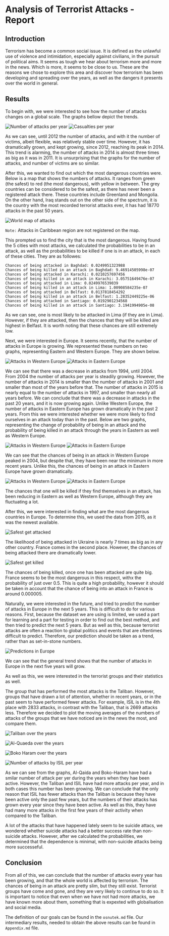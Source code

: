 # Analysis of Terrorist Attacks - Report

## Introduction
Terrorism has become a common social issue. It is defined as the unlawful use of violence and intimidation, especially against civilians, in the pursuit of political aims. It seems as tough we hear about terrorism more and more in the news. Which is more, it seems to be close to us. These are the reasons we chose to explore this area and discover how terrorism has been developing and spreading over the years, as well as the dangers it presents over the world in general.

## Results

To begin with, we were interested to see how the number of attacks changes on a global scale. The graphs bellow depict the trends.
	
![Number of attacks per year](images/attacksPerYear.png)
![Casualties per year](images/casualtiesPerYear.png)	

As we can see, until 2012 the number of attacks, and with it the number of victims, albeit flexible, was relatively stable over time. However, it has dramatically grown, and kept growing, since 2012, reaching its peak in 2014. This trend is alarming, the number of attacks in 2014 is almost three times as big as it was in 2011.
It is unsurprising that the graphs for the number of attacks, and number of victims are so similar. 

After this, we wanted to find out which the most dangerous countries were. Below is a map that shows the numbers of attacks. It ranges from green (the safest) to red (the most dangerous), with yellow in between. The grey countries can be considered to be the safest, as there has never been a registered attack there. These countries include Greenland and Mongolia. On the other hand, Iraq stands out on the other side of the spectrum, it is the country with the most recorded terrorist attacks ever, it has had 18770 attacks in the past 50 years.

![World map of attacks](images/map_attacks.jpg)

`Note:` Attacks in Caribbean region are not registered on the map. 

This prompted us to find the city that is the most dangerous. Having found the 5 cities with most attacks, we calculated the probabilities to be in an attack, as well as the probabilities to be killed if one is in an attack, in each of these cities. They are as followes:

 	Chances of being attacked in Baghdad: 0.0249951323988
 	Chances of being killed in an attack in Baghdad: 9.46914505998e-07
 	Chances of being attacked in Karachi: 0.0210257697456
 	Chances of being killed in an attack in Karachi: 3.05751649476e-07
 	Chances of being attacked in Lima: 0.0249976539039
 	Chances of being killed in an attack in Lima: 1.00908584235e-07
 	Chances of being attacked in Belfast: 0.0137818454292
 	Chances of being killed in an attack in Belfast: 1.28352449225e-06
 	Chances of being attacked in Santiago: 0.0192901234568
 	Chances of being killed in an attack in Santiago: 3.1941994905e-08

 As we can see, one is most likely to be attacked in Lima (if they are in Lima). However, if they are attacked, then the chances that they will be killed are highest in Belfast. It is worth noting that these chances are still extremely low.

Next, we were interested in Europe. It seems recently, that the number of attacks in Europe is growing. We represented these numbers on two graphs, representing Eastern and Western Europe. They are shown below.

![Attacks in Western Europe](images/attacks_WE.png)
![Attacks in Eastern Europe](images/attacks_EE.png)

We can see that there was a decrease in attacks from 1994, until 2004. From 2004 the number of attacks per year is steadily growing. However, the number of attacks in 2014 is smaller than the number of attacks in 2001 and smaller than most of the years before that. The number of attacks in 2015 is nearly equal to the number of attacks in 1997, and smaller than nearly all years before. We can conclude that there was a decrease in attacks in the past 20 years, and it is now growing again. Unlike Western Europe, the number of attacks in Eastern Europe has grown dramatically in the past 2 years.
From this we were interested whether we were more likely to find ourselves in an attack today than in the past. Below are two graphs, representing the change of probability of being in an attack and the probability of being killed in an attack through the years in Eastern as well as Western Europe.

![Attacks in Western Europe](images/pAttackedWE.png)
![Attacks in Eastern Europe](images/pAttackedEE.png)


We can see that the chances of being in an attack in Western Europe peaked in 2004, but despite that, they have been near the minimum in more recent years. Unlike this, the chances of being in an attack in Eastern Europe have grown dramatically. 

![Attacks in Western Europe](images/pKilledWE.png)
![Attacks in Eastern Europe](images/pKilledEE.png)

The chances that one will be killed if they find themselves in an attack, has been reducing in Eastern as well as Western Europe, although they are fluctuating a lot.

After this, we were interested in finding what are the most dangerous countries in Europe. To determine this, we used the data from 2015, as it was the newest available.

![Safest get attacked](images/safestGetAttacked.png)

The likelihood of being attacked in Ukraine is nearly 7 times as big as in any other country. France comes in the second place. However, the chances of being attacked there are dramatically lower.

![Safest get killed](images/safestGetKilled.png)

The chances of being killed, once one has been attacked are quite big. France seems to be the most dangerous in this respect, withx the probability of just over 0.5. This is quite a high probability, however it should be taken in account that the chance of being into an attack in France is around 0.000005.

Naturally, we were interested in the future, and tried to predict the number of attacks in Europe in the next 5 years. This is difficult to do for various reasons. First, because the dataset we are using is limited, we used a part for learning and a part for testing in order to find out the best method, and then tried to predict the next 5 years. But as well as this, because terrorist attacks are often a reaction to global politics and events that are oftentimes difficult to predict. Therefore, our prediction should be taken as a trend, rather than as set-in-stone numbers.

![Predictions in Europe](images/prediction.png)

We can see that the general trend shows that the number of attacks in Europe in the next five years will grow.

As well as this, we were interested in the terrorist groups and their statistics as well.

The group that has performed the most attacks is the Taliban. However, groups that have drawn a lot of attention, whether in recent years, or in the past seem to have performed fewer attacks. For example, ISIL is in the 4th place with 2833 attacks, in contrast with the Taliban, that is 2669 attacks less. Therefore we decided to plot the moving averages of the numbers of attacks of the groups that we have noticed are in the news the most, and compare them.

![Taliban over the years](images/Taliban_over_years.png)

![Al-Quaeda over the years](images/Al-Qaida_over_years.png)

![Boko Haram over the years](images/Boko-Haram_over_years.png)

![Number of attacks by ISIL per year](images/ISIL_over_years.png)

As we can see from the graphs, Al-Qaida and Boko-Haram have had a smilar number of attack per yer during the years when they hae been active. However, the Taliban and ISIL have had more attacks per year, and in both cases this number has been growing. We can conclude that the only reason that ISIL has fewer attacks than the Taliban is because they have been active only the past few years, but the numbers of their attacks has grown every year since they have been active. As well as this, they have had many more attacks in the first few years of their activity when compared to the Taliban.
 
A lot of the attacks that have happened lately seem to be suicide attacs, we wondered whether suicide attacks had a better success rate than non-suicide attacks. However, after we calculated the probabilities, we determined that the dependence is minimal, with non-suicide attacks being more successeful.	

## Conclusion

From all of this, we can conclude that the number of attacks every year has been growing, and that the whole world is affected by terrorism. The chances of being in an attack are pretty slim, but they still exist. Terrorist groups have come and gone, and they are very likely to continue to do so. It is important to notice that even when we have not had more attacks, we have known more about them, something that is expexted with globalisation and social media.

The definition of our goals can be found in the `osnutek.md` file. Our intermediary results, needed to obtain the above results can be found in `Appendix.md` file.

